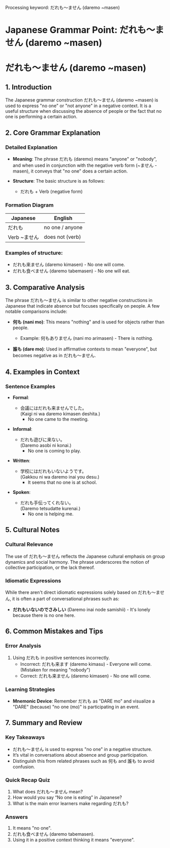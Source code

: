 Processing keyword: だれも～ません (daremo ~masen)
# Japanese Grammar Point: だれも～ません (daremo ~masen)
# だれも～ません (daremo ~masen)
## 1. Introduction
The Japanese grammar construction だれも～ません (daremo ~masen) is used to express "no one" or "not anyone" in a negative context. It is a useful structure when discussing the absence of people or the fact that no one is performing a certain action.
## 2. Core Grammar Explanation
### Detailed Explanation
- **Meaning**: The phrase だれも (daremo) means "anyone" or "nobody", and when used in conjunction with the negative verb form (~ません - masen), it conveys that "no one" does a certain action.
  
- **Structure**: The basic structure is as follows:
  - だれも + Verb (negative form)
### Formation Diagram
| Japanese      | English            |
|---------------|--------------------|
| だれも      | no one / anyone    |
| Verb ~ません   | does not (verb)    |
### Examples of structure:
- だれも来ません (daremo kimasen) - No one will come.
- だれも食べません (daremo tabemasen) - No one will eat.
## 3. Comparative Analysis
The phrase だれも～ません is similar to other negative constructions in Japanese that indicate absence but focuses specifically on people. A few notable comparisons include:
- **何も (nani mo)**: This means "nothing" and is used for objects rather than people. 
  - Example: 何もありません (nani mo arimasen) - There is nothing.
  
- **誰も (dare mo)**: Used in affirmative contexts to mean "everyone", but becomes negative as in だれも～ません.
## 4. Examples in Context
### Sentence Examples
- **Formal**: 
  - 会議にはだれも来ませんでした。  
    (Kaigi ni wa daremo kimasen deshita.)  
    - No one came to the meeting.
  
- **Informal**: 
  - だれも遊びに来ない。  
    (Daremo asobi ni konai.)  
    - No one is coming to play.
  
- **Written**: 
  - 学校にはだれもいないようです。  
    (Gakkou ni wa daremo inai you desu.)  
    - It seems that no one is at school.
  
- **Spoken**: 
  - だれも手伝ってくれない。  
    (Daremo tetsudatte kurenai.)  
    - No one is helping me.
## 5. Cultural Notes
### Cultural Relevance
The use of だれも～ません reflects the Japanese cultural emphasis on group dynamics and social harmony. The phrase underscores the notion of collective participation, or the lack thereof. 
### Idiomatic Expressions
While there aren't direct idiomatic expressions solely based on だれも～ません, it is often a part of conversational phrases such as:
- **だれもいないのでさみしい** (Daremo inai node samishii) - It's lonely because there is no one here.
## 6. Common Mistakes and Tips
### Error Analysis
1. Using だれも in positive sentences incorrectly.
   - Incorrect: だれも来ます (daremo kimasu) - Everyone will come. (Mistaken for meaning "nobody")
   - Correct: だれも来ません (daremo kimasen) - No one will come.
### Learning Strategies
- **Mnemonic Device**: Remember だれも as "DARE mo" and visualize a "DARE" (because) "no one (mo)" is participating in an event.
## 7. Summary and Review
### Key Takeaways
- だれも～ません is used to express "no one" in a negative structure.
- It’s vital in conversations about absence and group participation.
- Distinguish this from related phrases such as 何も and 誰も to avoid confusion.
### Quick Recap Quiz
1. What does だれも～ません mean?
2. How would you say “No one is eating” in Japanese?
3. What is the main error learners make regarding だれも? 
### Answers
1. It means "no one".
2. だれも食べません (daremo tabemasen).
3. Using it in a positive context thinking it means "everyone".
